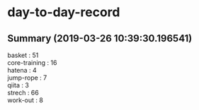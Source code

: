 # day-to-day-record  
## Summary  (2019-03-26 10:39:30.196541)  
basket : 51  
core-training : 16  
hatena : 4  
jump-rope : 7  
qiita : 3  
strech : 66  
work-out : 8  
